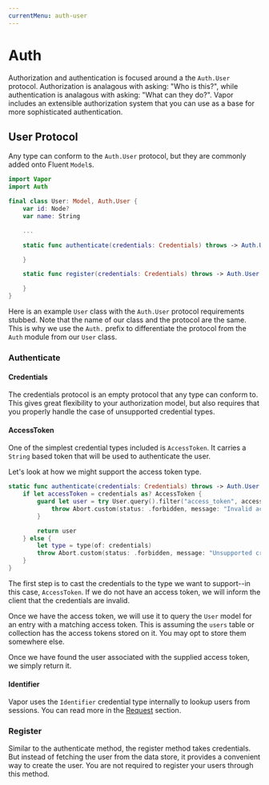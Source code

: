 ```yaml
---
currentMenu: auth-user
---
```


# Auth

Authorization and authentication is focused around a the `Auth.User` protocol. Authorization is analagous with asking: "Who is this?", while authentication is analagous with asking: "What can they do?". Vapor includes an extensible authorization system that you can use as a base for more sophisticated authentication.

## User Protocol

Any type can conform to the `Auth.User` protocol, but they are commonly added onto Fluent `Model`s.

```swift
import Vapor
import Auth

final class User: Model, Auth.User {
    var id: Node?
    var name: String

	...

    static func authenticate(credentials: Credentials) throws -> Auth.User {

    }

    static func register(credentials: Credentials) throws -> Auth.User {

    }
}
```

Here is an example `User` class with the `Auth.User` protocol requirements stubbed. Note that the name of our class and the protocol are the same. This is why we use the `Auth.` prefix to differentiate the protocol from the `Auth` module from our `User` class.

### Authenticate

#### Credentials

The credentials protocol is an empty protocol that any type can conform to. This gives great flexibility to your authorization model, but also requires that you properly handle the case of unsupported credential types.

#### AccessToken

One of the simplest credential types included is `AccessToken`. It carries a `String` based token that will be used to authenticate the user.

Let's look at how we might support the access token type.

```swift
static func authenticate(credentials: Credentials) throws -> Auth.User {
	if let accessToken = credentials as? AccessToken {
		guard let user = try User.query().filter("access_token", accessToken.string).first() else {
			throw Abort.custom(status: .forbidden, message: "Invalid access token.")	
		}

		return user
	} else {
		let type = type(of: credentials)
		throw Abort.custom(status: .forbidden, message: "Unsupported credential type: \(type).")
	}
}
```

The first step is to cast the credentials to the type we want to support--in this case, `AccessToken`. If we do not have an access token, we will inform the client that the credentials are invalid.

Once we have the access token, we will use it to query the `User` model for an entry with a matching access token. This is assuming the `users` table or collection has the access tokens stored on it. You may opt to store them somewhere else.

Once we have found the user associated with the supplied access token, we simply return it.

#### Identifier

Vapor uses the `Identifier` credential type internally to lookup users from sessions. You can read more in the [Request](request.md) section.

### Register

Similar to the authenticate method, the register method takes credentials. But instead of fetching the user from the data store, it provides a convenient way to create the user. You are not required to register your users through this method.
